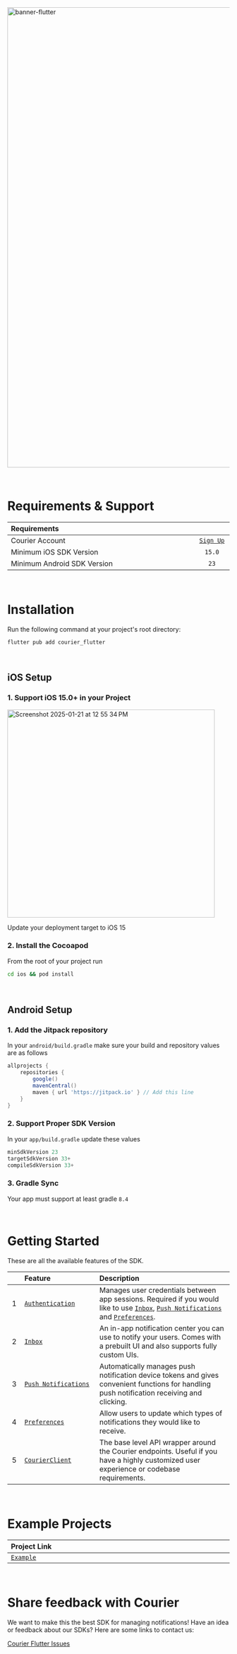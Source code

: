 <img width="1040" alt="banner-flutter" src="https://github.com/user-attachments/assets/e7164275-cb8c-45b3-8d12-5dacfae5ec5e">

&emsp;

# Requirements & Support

<table>
    <thead>
        <tr>
            <th width="940px" align="left">Requirements</th>
            <th width="120px" align="center"></th>
        </tr>
    </thead>
    <tbody>
        <tr width="600px">
            <td align="left">Courier Account</td>
            <td align="center">
                <a href="https://app.courier.com/channels/courier">
                    <code>Sign Up</code>
                </a>
            </td>
        </tr>
        <tr width="600px">
            <td align="left">Minimum iOS SDK Version</td>
            <td align="center">
                <code>15.0</code>
            </td>
        </tr>
        <tr width="600px">
            <td align="left">Minimum Android SDK Version</td>
            <td align="center">
                <code>23</code>
            </td>
        </tr>
    </tbody>
</table>

&emsp;

# Installation

Run the following command at your project's root directory:

```
flutter pub add courier_flutter
```

&emsp;

## **iOS Setup**

### 1. Support iOS 15.0+ in your Project

<img width="470" alt="Screenshot 2025-01-21 at 12 55 34 PM" src="https://github.com/user-attachments/assets/ee7722b2-ce6a-4dc4-8b30-94f42494d80a" />

Update your deployment target to iOS 15

### 2. Install the Cocoapod

From the root of your project run

```sh
cd ios && pod install
```

&emsp;

## **Android Setup**

### 1. Add the Jitpack repository

In your `android/build.gradle` make sure your build and repository values are as follows

```gradle
allprojects {
    repositories {
        google()
        mavenCentral()
        maven { url 'https://jitpack.io' } // Add this line
    }
}
```

### 2. Support Proper SDK Version

In your `app/build.gradle` update these values

```gradle
minSdkVersion 23
targetSdkVersion 33+
compileSdkVersion 33+
```

### 3. Gradle Sync

Your app must support at least gradle `8.4`

&emsp;

# Getting Started

These are all the available features of the SDK.

<table>
    <thead>
        <tr>
            <th width="25px"></th>
            <th width="250px" align="left">Feature</th>
            <th width="725px" align="left">Description</th>
        </tr>
    </thead>
    <tbody>
        <tr width="600px">
            <td align="center">
                1
            </td>
            <td align="left">
                <a href="https://github.com/trycourier/courier-flutter/blob/master/Docs/Authentication.md">
                    <code>Authentication</code>
                </a>
            </td>
            <td align="left">
                Manages user credentials between app sessions. Required if you would like to use <a href="https://github.com/trycourier/courier-flutter/blob/master/Docs/Inbox.md"><code>Inbox</code></a>, <a href="https://github.com/trycourier/courier-flutter/blob/master/Docs/PushNotifications.md"><code>Push Notifications</code></a> and <a href="https://github.com/trycourier/courier-flutter/blob/master/Docs/Preferences.md"><code>Preferences</code></a>.
            </td>
        </tr>
        <tr width="600px">
            <td align="center">
                2
            </td>
            <td align="left">
                <a href="https://github.com/trycourier/courier-flutter/blob/master/Docs/Inbox.md">
                    <code>Inbox</code>
                </a>
            </td>
            <td align="left">
                An in-app notification center you can use to notify your users. Comes with a prebuilt UI and also supports fully custom UIs.
            </td>
        </tr>
        <tr width="600px">
            <td align="center">
                3
            </td>
            <td align="left">
                <a href="https://github.com/trycourier/courier-flutter/blob/master/Docs/PushNotifications.md">
                    <code>Push Notifications</code>
                </a>
            </td>
            <td align="left">
                Automatically manages push notification device tokens and gives convenient functions for handling push notification receiving and clicking.
            </td>
        </tr>
        <tr width="600px">
            <td align="center">
                4
            </td>
            <td align="left">
                <a href="https://github.com/trycourier/courier-flutter/blob/master/Docs/Preferences.md">
                    <code>Preferences</code>
                </a>
            </td>
            <td align="left">
                Allow users to update which types of notifications they would like to receive.
            </td>
        </tr>
        <tr width="600px">
            <td align="center">
                5
            </td>
            <td align="left">
                <a href="https://github.com/trycourier/courier-flutter/blob/master/Docs/Client.md">
                    <code>CourierClient</code>
                </a>
            </td>
            <td align="left">
                The base level API wrapper around the Courier endpoints. Useful if you have a highly customized user experience or codebase requirements.
            </td>
        </tr>
    </tbody>
</table>

&emsp;

# Example Projects

<table>
    <thead>
        <tr>
            <th width="1100px" align="left">Project Link</th>
        </tr>
    </thead>
    <tbody>
        <tr width="1100px">
            <td align="left">
                <a href="https://github.com/trycourier/courier-flutter/tree/master/example">
                    <code>Example</code>
                </a>
            </td>
        </tr>
    </tbody>
</table>

&emsp;

# **Share feedback with Courier**

We want to make this the best SDK for managing notifications! Have an idea or feedback about our SDKs? Here are some links to contact us:

[Courier Flutter Issues](https://github.com/trycourier/courier-flutter/issues)

